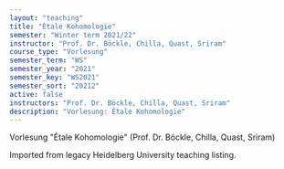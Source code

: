 ```yaml
---
layout: "teaching"
title: "Étale Kohomologie"
semester: "Winter term 2021/22"
instructor: "Prof. Dr. Böckle, Chilla, Quast, Sriram"
course_type: "Vorlesung"
semester_term: "WS"
semester_year: "2021"
semester_key: "WS2021"
semester_sort: "20212"
active: false
instructors: "Prof. Dr. Böckle, Chilla, Quast, Sriram"
description: "Vorlesung: Étale Kohomologie"
---
```


Vorlesung "Étale Kohomologie" (Prof. Dr. Böckle, Chilla, Quast, Sriram)

Imported from legacy Heidelberg University teaching listing.